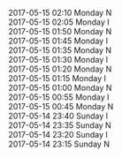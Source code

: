 2017-05-15 02:10 Monday  N  
2017-05-15 02:05 Monday  I  
2017-05-15 01:50 Monday  N  
2017-05-15 01:45 Monday  I  
2017-05-15 01:35 Monday  N  
2017-05-15 01:30 Monday  I  
2017-05-15 01:20 Monday  N  
2017-05-15 01:15 Monday  I  
2017-05-15 01:00 Monday  N  
2017-05-15 00:55 Monday  I  
2017-05-15 00:45 Monday  N  
2017-05-14 23:40 Sunday  I  
2017-05-14 23:35 Sunday  N  
2017-05-14 23:20 Sunday  I  
2017-05-14 23:15 Sunday  N  
